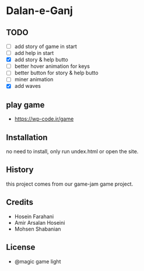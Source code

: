 # Dalan-e-Ganj
## TODO
- [ ] add story of game in start
- [ ] add help in start
- [x] add story & help butto
- [ ] better hover animation for keys
- [ ] better button for story & help butto
- [ ] miner animation
- [x] add waves
## play game
* https://wp-code.ir/game
## Installation
no need to install, only run undex.html or open the site.
## History
this project comes from our game-jam game project.
## Credits
* Hosein Farahani
* Amir Arsalan Hoseini
* Mohsen Shabanian
## License
* @magic game light
